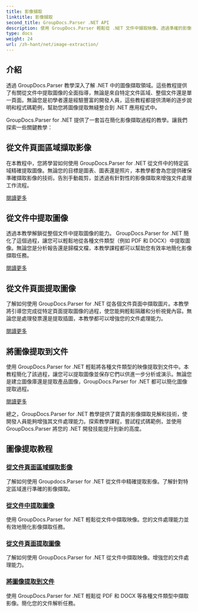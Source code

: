```yaml
---
title: 影像擷取
linktitle: 影像擷取
second_title: GroupDocs.Parser .NET API
description: 使用 GroupDocs.Parser 輕鬆從 .NET 文件中擷取映像。透過準確的影像擷取技術增強您的文件處理能力。
type: docs
weight: 24
url: /zh-hant/net/image-extraction/
---
```

## 介紹

透過 GroupDocs.Parser 教學深入了解 .NET 中的圖像擷取領域。這些教程提供了有關從文件中提取圖像的全面指導，無論是來自特定文件區域、整個文件還是單一頁面。無論您是初學者還是經驗豐富的開發人員，這些教程都提供清晰的逐步說明和程式碼範例，幫助您將圖像提取無縫整合到 .NET 應用程式中。

GroupDocs.Parser for .NET 提供了一套旨在簡化影像擷取過程的教學。讓我們探索一些關鍵教學：

## 從文件頁面區域擷取影像
在本教程中，您將學習如何使用 GroupDocs.Parser for .NET 從文件中的特定區域精確提取圖像。無論您的目標是圖表、圖表還是照片，本教學都會為您提供確保準確擷取影像的技術。告別手動裁剪，並透過有針對性的影像擷取來增強文件處理工作流程。

[閱讀更多](./extract-images-from-document-page-area/)

## 從文件中提取圖像
透過本教學解鎖從整個文件中提取圖像的能力。 GroupDocs.Parser for .NET 簡化了這個過程，讓您可以輕鬆地從各種文件類型（例如 PDF 和 DOCX）中提取圖像。無論您是分析報告還是歸檔文檔，本教學課程都可以幫助您有效率地簡化影像擷取任務。

[閱讀更多](./extract-images-from-document/)

## 從文件頁面提取圖像
了解如何使用 GroupDocs.Parser for .NET 從各個文件頁面中擷取圖片。本教學將引導您完成從特定頁面提取圖像的過程，使您能夠輕鬆隔離和分析視覺內容。無論您是處理發票還是提取插圖，本教學都可以增強您的文件處理能力。

[閱讀更多](./extract-images-from-document-page/)

## 將圖像提取到文件
使用 GroupDocs.Parser for .NET 輕鬆將各種文件類型的映像提取到文件中。本教程簡化了該過程，讓您可以提取圖像並保存它們以供進一步分析或演示。無論您是建立圖像庫還是提取產品圖像，GroupDocs.Parser for .NET 都可以簡化圖像提取過程。

[閱讀更多](./extract-images-to-files/)

總之，GroupDocs.Parser for .NET 教學提供了寶貴的影像擷取見解和技術，使開發人員能夠增強其文件處理能力。探索教學課程，嘗試程式碼範例，並使用 GroupDocs.Parser 將您的 .NET 開發技能提升到新的高度。
## 圖像提取教程
### [從文件頁面區域擷取影像](./extract-images-from-document-page-area/)
了解如何使用 Groupdocs.Parser for .NET 從文件中精確提取影像。了解針對特定區域進行準確的影像擷取。
### [從文件中提取圖像](./extract-images-from-document/)
使用 GroupDocs.Parser for .NET 輕鬆從文件中擷取映像。您的文件處理能力並有效地簡化影像擷取任務。
### [從文件頁面提取圖像](./extract-images-from-document-page/)
了解如何使用 GroupDocs.Parser for .NET 從文件中擷取映像。增強您的文件處理能力。
### [將圖像提取到文件](./extract-images-to-files/)
使用 GroupDocs.Parser for .NET 輕鬆從 PDF 和 DOCX 等各種文件類型中擷取影像。簡化您的文件解析任務。